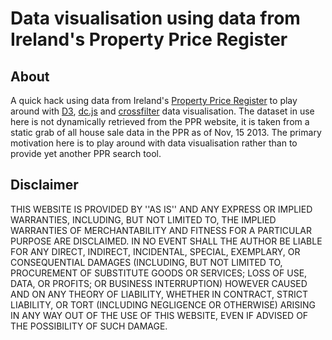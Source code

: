 Data visualisation using data from Ireland's Property Price Register
=======================

## About

A quick hack using data from Ireland's [Property Price Register](https://www.propertypriceregister.ie/website/npsra/pprweb.nsf/page/ppr-home-en) to play around with [D3](http://d3js.org), [dc.js](http://nickqizhu.github.io/dc.js/) and [crossfilter](http://square.github.io/crossfilter/) data visualisation. The dataset in use here is not dynamically retrieved from the PPR website, it is taken from a static grab of all house sale data in the PPR as of Nov, 15 2013. The primary motivation here is to play around with data visualisation rather than to provide yet another PPR search tool.

## Disclaimer

THIS WEBSITE IS PROVIDED BY ''AS IS'' AND ANY EXPRESS OR IMPLIED WARRANTIES, INCLUDING, BUT NOT LIMITED TO, THE IMPLIED WARRANTIES OF MERCHANTABILITY AND FITNESS FOR A PARTICULAR PURPOSE ARE DISCLAIMED. IN NO EVENT SHALL THE AUTHOR BE LIABLE FOR ANY DIRECT, INDIRECT, INCIDENTAL, SPECIAL, EXEMPLARY, OR CONSEQUENTIAL DAMAGES (INCLUDING, BUT NOT LIMITED TO, PROCUREMENT OF SUBSTITUTE GOODS OR SERVICES; LOSS OF USE, DATA, OR PROFITS; OR BUSINESS INTERRUPTION) HOWEVER CAUSED AND ON ANY THEORY OF LIABILITY, WHETHER IN CONTRACT, STRICT LIABILITY, OR TORT (INCLUDING NEGLIGENCE OR OTHERWISE) ARISING IN ANY WAY OUT OF THE USE OF THIS WEBSITE, EVEN IF ADVISED OF THE POSSIBILITY OF SUCH DAMAGE.